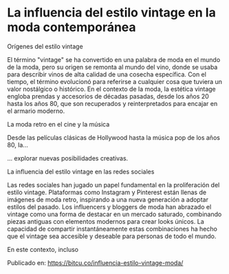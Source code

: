 # La influencia del estilo vintage en la moda contemporánea

Orígenes del estilo vintage



El término "vintage" se ha convertido en una palabra de moda en el mundo de la moda, pero su origen se remonta al mundo del vino, donde se usaba para describir vinos de alta calidad de una cosecha específica. Con el tiempo, el término evolucionó para referirse a cualquier cosa que tuviera un valor nostálgico o histórico. En el contexto de la moda, la estética vintage engloba prendas y accesorios de décadas pasadas, desde los años 20 hasta los años 80, que son recuperados y reinterpretados para encajar en el armario moderno.



La moda retro en el cine y la música



Desde las películas clásicas de Hollywood hasta la música pop de los años 80, la...

... explorar nuevas posibilidades creativas.



La influencia del estilo vintage en las redes sociales



Las redes sociales han jugado un papel fundamental en la proliferación del estilo vintage. Plataformas como Instagram y Pinterest están llenas de imágenes de moda retro, inspirando a una nueva generación a adoptar estilos del pasado. Los influencers y bloggers de moda han abrazado el vintage como una forma de destacar en un mercado saturado, combinando piezas antiguas con elementos modernos para crear looks únicos. La capacidad de compartir instantáneamente estas combinaciones ha hecho que el vintage sea accesible y deseable para personas de todo el mundo.



En este contexto, incluso

Publicado en: https://bitcu.co/influencia-estilo-vintage-moda/